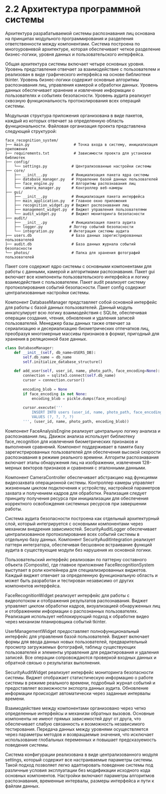 # 2.2 Архитектура программной системы

Архитектура разрабатываемой системы распознавания лиц основана на принципах модульного программирования и разделения ответственности между компонентами. Система построена по многоуровневой архитектуре, которая обеспечивает четкое разделение бизнес-логики, уровня данных и пользовательского интерфейса.

Общая архитектура системы включает четыре основных уровня. Уровень представления отвечает за взаимодействие с пользователем и реализован в виде графического интерфейса на основе библиотеки tkinter. Уровень бизнес-логики содержит основные алгоритмы распознавания лиц, управления камерой и обработки данных. Уровень данных обеспечивает хранение и извлечение информации о пользователях и событиях безопасности. Уровень аудита реализует сквозную функциональность протоколирования всех операций системы.

Модульная структура приложения организована в виде пакетов, каждый из которых отвечает за определенную область функциональности. Файловая организация проекта представлена следующей структурой:

```
face_recognition_system/
├── main.py                    # Точка входа в систему, инициализация приложения
├── requirements.txt           # Зависимости проекта для установки библиотек
├── config/
│   └── settings.py           # Централизованные настройки системы
├── core/
│   ├── __init__.py           # Инициализация пакета ядра системы
│   ├── database_manager.py   # Управление базой данных пользователей
│   ├── face_engine.py        # Алгоритмы распознавания лиц
│   └── camera_manager.py     # Контроллер веб-камеры
├── gui/
│   ├── __init__.py           # Инициализация пакета интерфейса
│   ├── main_application.py   # Главное окно приложения
│   ├── recognition_widget.py # Виджет распознавания лиц
│   ├── management_widget.py  # Виджет управления пользователями
│   └── audit_widget.py       # Виджет мониторинга безопасности
├── audit/
│   ├── __init__.py           # Инициализация пакета аудита
│   ├── logger.py            # Логгер событий безопасности
│   └── integration.py       # Интеграция системы аудита
├── users.db                  # База данных зарегистрированных пользователей
├── audit.db                  # База данных журнала событий безопасности
└── photos/                   # Папка для хранения фотографий пользователей
```

Пакет core содержит ядро системы с основными компонентами для работы с данными, камерой и алгоритмами распознавания. Пакет gui включает все компоненты пользовательского интерфейса и логику взаимодействия с пользователем. Пакет audit реализует систему протоколирования событий безопасности. Пакет config содержит централизованные настройки системы.

Компонент DatabaseManager представляет собой основной интерфейс для работы с базой данных пользователей. Данный модуль инкапсулирует всю логику взаимодействия с SQLite, обеспечивая операции создания, чтения, обновления и удаления записей пользователей. Менеджер базы данных также отвечает за сериализацию и десериализацию биометрических отпечатков лиц, преобразуя многомерные массивы признаков в формат, пригодный для хранения в реляционной базе данных.

```python
class DatabaseManager:
    def __init__(self, db_name=USERS_DB):
        self.db_name = db_name
        self.initialize_database_structure()
    
    def add_user(self, user_id, name, photo_path, face_encoding=None):
        connection = sqlite3.connect(self.db_name)
        cursor = connection.cursor()
        
        encoding_blob = None
        if face_encoding is not None:
            encoding_blob = pickle.dumps(face_encoding)
        
        cursor.execute('''
            INSERT INTO users (user_id, name, photo_path, face_encoding) 
            VALUES (?, ?, ?, ?)
        ''', (user_id, name, photo_path, encoding_blob))
```

Компонент FaceAnalysisEngine реализует центральную логику анализа и распознавания лиц. Движок анализа использует библиотеку face_recognition для извлечения биометрических признаков и выполнения сравнений. Компонент поддерживает в памяти базу зарегистрированных пользователей для обеспечения высокой скорости распознавания в режиме реального времени. Алгоритм распознавания включает этапы обнаружения лиц на изображении, извлечения 128-мерных векторов признаков и сравнения с эталонными данными.

Компонент CameraController обеспечивает абстракцию над функциями видеозахвата операционной системы. Контроллер камеры управляет жизненным циклом подключения к устройству, настройкой параметров захвата и получением кадров для обработки. Реализация следует принципу получения ресурса при инициализации для обеспечения корректного освобождения системных ресурсов при завершении работы.

Система аудита безопасности построена как отдельный архитектурный слой, который интегрируется с основными компонентами через механизм внедрения зависимостей. SecurityAuditLogger обеспечивает централизованное протоколирование всех событий системы в отдельную базу данных. Компонент SecurityAuditIntegration реализует паттерн интегратора, обеспечивая бесшовное встраивание функций аудита в существующие модули без нарушения их основной логики.

Пользовательский интерфейс реализован по паттерну составного объекта (Composite), где главное приложение FaceRecognitionSystem выступает в роли контейнера для специализированных виджетов. Каждый виджет отвечает за определенную функциональную область и может быть разработан и тестирован независимо от других компонентов интерфейса.

FaceRecognitionWidget реализует интерфейс для работы с видеопотоком и отображения результатов распознавания. Виджет управляет циклом обработки кадров, визуализацией обнаруженных лиц и отображением информации о распознанных пользователях. Реализация использует неблокирующий подход к обработке видео через механизм планировщика событий tkinter.

UserManagementWidget предоставляет полнофункциональный интерфейс для управления базой пользователей. Виджет включает формы для ввода данных новых пользователей, предварительный просмотр загружаемых фотографий, таблицу существующих пользователей и элементы управления для редактирования и удаления записей. Все операции сопровождаются проверкой входных данных и обратной связью о результатах выполнения.

SecurityAuditWidget реализует интерфейс мониторинга безопасности системы. Виджет отображает статистическую информацию о работе системы в режиме реального времени, подробный журнал событий и предоставляет возможности экспорта данных аудита. Обновление информации происходит автоматически через заданные интервалы времени.

Взаимодействие между компонентами организовано через четко определенные интерфейсы и механизм обратных вызовов. Основные компоненты не имеют прямых зависимостей друг от друга, что обеспечивает слабую связанность и возможность независимого тестирования. Передача данных между уровнями осуществляется через параметры методов и возвращаемые значения, что исключает использование глобальных переменных и повышает предсказуемость поведения системы.

Система конфигурации реализована в виде централизованного модуля settings, который содержит все настраиваемые параметры системы. Такой подход позволяет легко адаптировать поведение системы под различные условия эксплуатации без модификации исходного кода основных компонентов. Настройки включают параметры алгоритмов распознавания, временные интервалы, размеры интерфейса и пути к файлам данных.